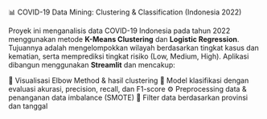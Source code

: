 📊 COVID-19 Data Mining: Clustering & Classification (Indonesia 2022)

Proyek ini menganalisis data COVID-19 Indonesia pada tahun 2022 menggunakan metode **K-Means Clustering** dan **Logistic Regression**. Tujuannya adalah mengelompokkan wilayah berdasarkan tingkat kasus dan kematian,
serta memprediksi tingkat risiko (Low, Medium, High). Aplikasi dibangun menggunakan **Streamlit** dan mencakup:

📌 Visualisasi Elbow Method & hasil clustering
🧠 Model klasifikasi dengan evaluasi akurasi, precision, recall, dan F1-score
⚙️ Preprocessing data & penanganan data imbalance (SMOTE)
📅 Filter data berdasarkan provinsi dan tanggal
